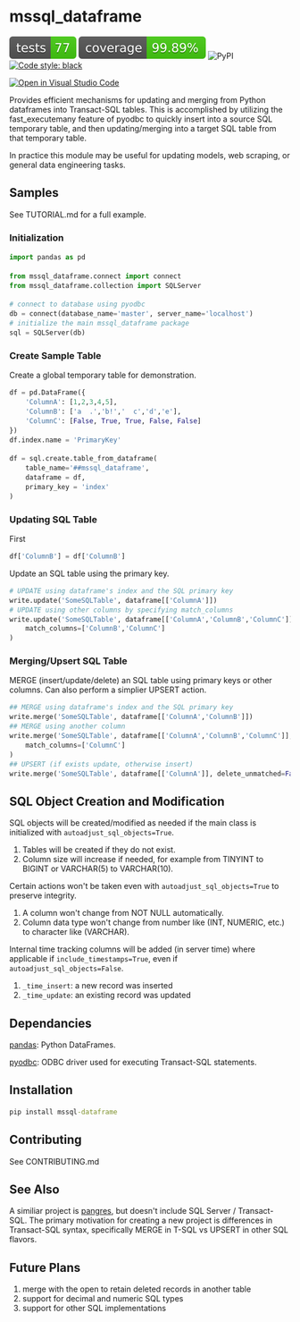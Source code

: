 # mssql_dataframe

![Tests Status](./reports/tests.svg?dummy=8484744)
![Coverage Status](./reports/coverage.svg?dummy=8484744)
![PyPI](https://img.shields.io/pypi/v/mssql_dataframe)
[![Code style: black](https://img.shields.io/badge/code%20style-black-000000.svg)](https://github.com/psf/black)

[![Open in Visual Studio Code](https://open.vscode.dev/badges/open-in-vscode.svg)](https://open.vscode.dev/jwcook23/mssql_dataframe)

Provides efficient mechanisms for updating and merging from Python dataframes into Transact-SQL tables. This is accomplished by utilizing the fast_executemany feature of pyodbc to quickly insert into a source SQL temporary table, and then updating/merging into a target SQL table from that temporary table.

In practice this module may be useful for updating models, web scraping, or general data engineering tasks.

## Samples

See TUTORIAL.md for a full example.

### Initialization

``` python
import pandas as pd

from mssql_dataframe.connect import connect
from mssql_dataframe.collection import SQLServer

# connect to database using pyodbc
db = connect(database_name='master', server_name='localhost')
# initialize the main mssql_dataframe package
sql = SQLServer(db)
```

### Create Sample Table

Create a global temporary table for demonstration.

``` python
df = pd.DataFrame({
    'ColumnA': [1,2,3,4,5],
    'ColumnB': ['a  .','b!','  c','d','e'],
    'ColumnC': [False, True, True, False, False]
})
df.index.name = 'PrimaryKey'

df = sql.create.table_from_dataframe(
    table_name='##mssql_dataframe',
    dataframe = df,
    primary_key = 'index'
)
```

### Updating SQL Table

First

``` python
df['ColumnB'] = df['ColumnB']
```

Update an SQL table using the primary key.

``` python
# UPDATE using dataframe's index and the SQL primary key
write.update('SomeSQLTable', dataframe[['ColumnA']])
# UPDATE using other columns by specifying match_columns
write.update('SomeSQLTable', dataframe[['ColumnA','ColumnB','ColumnC']], 
    match_columns=['ColumnB','ColumnC']
)
```

### Merging/Upsert SQL Table

MERGE (insert/update/delete) an SQL table using primary keys or other columns. Can also perform a simplier UPSERT action.

```python
## MERGE using dataframe's index and the SQL primary key
write.merge('SomeSQLTable', dataframe[['ColumnA','ColumnB']])
## MERGE using another column
write.merge('SomeSQLTable', dataframe[['ColumnA','ColumnB','ColumnC']], 
    match_columns=['ColumnC']
)
## UPSERT (if exists update, otherwise insert)
write.merge('SomeSQLTable', dataframe[['ColumnA']], delete_unmatched=False)
```

## SQL Object Creation and Modification

SQL objects will be created/modified as needed if the main class is initialized with `autoadjust_sql_objects=True`.

1. Tables will be created if they do not exist.
2. Column size will increase if needed, for example from TINYINT to BIGINT or VARCHAR(5) to VARCHAR(10).

Certain actions won't be taken even with `autoadjust_sql_objects=True` to preserve integrity.

1. A column won't change from NOT NULL automatically.
2. Column data type won't change from number like (INT, NUMERIC, etc.) to character like (VARCHAR).

Internal time tracking columns will be added (in server time) where applicable if `include_timestamps=True`, even if `autoadjust_sql_objects=False`.

1. `_time_insert`: a new record was inserted
2. `_time_update`: an existing record was updated

## Dependancies

[pandas](https://pandas.pydata.org/): Python DataFrames.

[pyodbc](https://docs.microsoft.com/en-us/sql/connect/python/pyodbc/python-sql-driver-pyodbc?view=sql-server-ver15): ODBC driver used for executing Transact-SQL statements.

## Installation

```cmd
pip install mssql-dataframe
```

## Contributing

See CONTRIBUTING.md

## See Also

A similiar project is [pangres](https://github.com/ThibTrip/pangres), but doesn't include SQL Server / Transact-SQL. The primary motivation for creating a new project is differences in Transact-SQL syntax, specifically MERGE in T-SQL vs UPSERT in other SQL flavors.

## Future Plans

1. merge with the open to retain deleted records in another table
2. support for decimal and numeric SQL types
3. support for other SQL implementations
